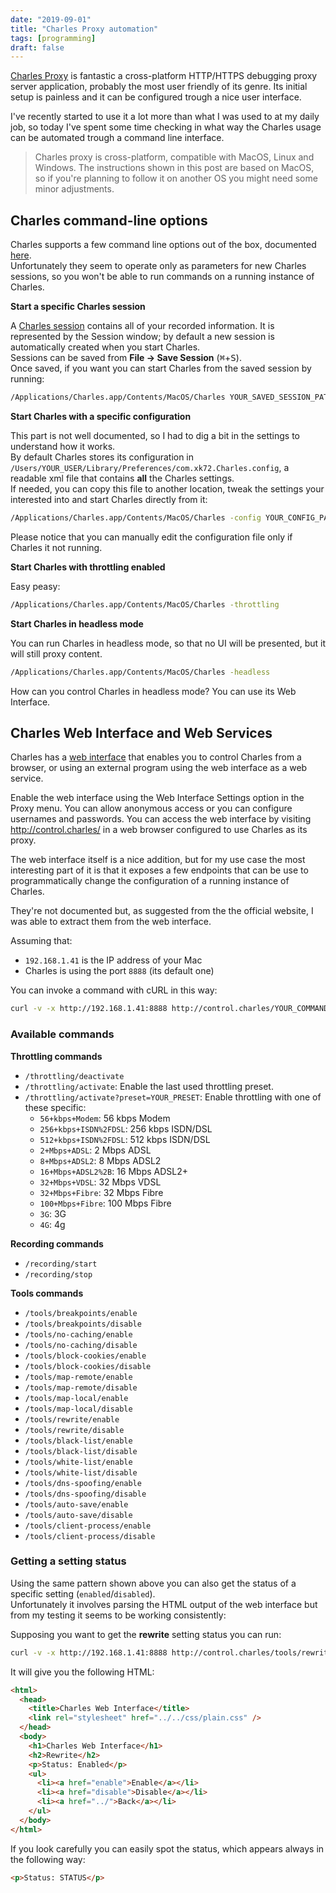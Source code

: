 ```yaml
---
date: "2019-09-01"
title: "Charles Proxy automation"
tags: [programming]
draft: false
---
```


[Charles Proxy](https://www.charlesproxy.com) is fantastic a cross-platform HTTP/HTTPS debugging proxy server application, probably the most user friendly of its genre. Its initial setup is painless and it can be configured trough a nice user interface.

I've recently started to use it a lot more than what I was used to at my daily job, so today I've spent some time checking in what way the Charles usage can be automated trough a command line interface.

> Charles proxy is cross-platform, compatible with MacOS, Linux and Windows. The instructions shown in this post are based on MacOS, so if you're planning to follow it on another OS you might need some minor adjustments.

## Charles command-line options

Charles supports a few command line options out of the box, documented [here](https://www.charlesproxy.com/documentation/using-charles/command-line-options/).  
Unfortunately they seem to operate only as parameters for new Charles sessions, so you won't be able to run commands on a running instance of Charles.

**Start a specific Charles session**

A [Charles session](https://www.charlesproxy.com/documentation/using-charles/sessions/) contains all of your recorded information. It is represented by the Session window; by default a new session is automatically created when you start Charles.  
Sessions can be saved from **File → Save Session** (<kbd>⌘</kbd>+<kbd>S</kbd>).  
Once saved, if you want you can start Charles from the saved session by running:

```bash
/Applications/Charles.app/Contents/MacOS/Charles YOUR_SAVED_SESSION_PATH
```

**Start Charles with a specific configuration**

This part is not well documented, so I had to dig a bit in the settings to understand how it works.  
By default Charles stores its configuration in `/Users/YOUR_USER/Library/Preferences/com.xk72.Charles.config`, a readable xml file that contains **all** the Charles settings.  
If needed, you can copy this file to another location, tweak the settings your interested into and start Charles directly from it:

```bash
/Applications/Charles.app/Contents/MacOS/Charles -config YOUR_CONFIG_PATH
```

Please notice that you can manually edit the configuration file only if Charles it not running.

**Start Charles with throttling enabled**

Easy peasy:

```bash
/Applications/Charles.app/Contents/MacOS/Charles -throttling
```

**Start Charles in headless mode**

You can run Charles in headless mode, so that no UI will be presented, but it will still proxy content.

```bash
/Applications/Charles.app/Contents/MacOS/Charles -headless
```

How can you control Charles in headless mode? You can use its Web Interface.

## Charles Web Interface and Web Services

Charles has a [web interface](https://www.charlesproxy.com/documentation/using-charles/web-interface/) that enables you to control Charles from a browser, or using an external program using the web interface as a web service.

Enable the web interface using the Web Interface Settings option in the Proxy menu. You can allow anonymous access or you can configure usernames and passwords. You can access the web interface by visiting http://control.charles/ in a web browser configured to use Charles as its proxy.

The web interface itself is a nice addition, but for my use case the most interesting part of it is that it exposes a few endpoints that can be use to programmatically change the configuration of a running instance of Charles.

They're not documented but, as suggested from the the official website, I was able to extract them from the web interface.

Assuming that:

- `192.168.1.41` is the IP address of your Mac
- Charles is using the port `8888` (its default one)

You can invoke a command with cURL in this way:

```bash
curl -v -x http://192.168.1.41:8888 http://control.charles/YOUR_COMMAND
```

### Available commands

**Throttling commands**

- `/throttling/deactivate`
- `/throttling/activate`: Enable the last used throttling preset.
- `/throttling/activate?preset=YOUR_PRESET`: Enable throttling with one of these specific:
  - `56+kbps+Modem`: 56 kbps Modem
  - `256+kbps+ISDN%2FDSL`: 256 kbps ISDN/DSL
  - `512+kbps+ISDN%2FDSL`: 512 kbps ISDN/DSL
  - `2+Mbps+ADSL`: 2 Mbps ADSL
  - `8+Mbps+ADSL2`: 8 Mbps ADSL2
  - `16+Mbps+ADSL2%2B`: 16 Mbps ADSL2+
  - `32+Mbps+VDSL`: 32 Mbps VDSL
  - `32+Mbps+Fibre`: 32 Mbps Fibre
  - `100+Mbps+Fibre`: 100 Mbps Fibre
  - `3G`: 3G
  - `4G`: 4g

**Recording commands**

- `/recording/start`
- `/recording/stop`

**Tools commands**

- `/tools/breakpoints/enable`
- `/tools/breakpoints/disable`
- `/tools/no-caching/enable`
- `/tools/no-caching/disable`
- `/tools/block-cookies/enable`
- `/tools/block-cookies/disable`
- `/tools/map-remote/enable`
- `/tools/map-remote/disable`
- `/tools/map-local/enable`
- `/tools/map-local/disable`
- `/tools/rewrite/enable`
- `/tools/rewrite/disable`
- `/tools/black-list/enable`
- `/tools/black-list/disable`
- `/tools/white-list/enable`
- `/tools/white-list/disable`
- `/tools/dns-spoofing/enable`
- `/tools/dns-spoofing/disable`
- `/tools/auto-save/enable`
- `/tools/auto-save/disable`
- `/tools/client-process/enable`
- `/tools/client-process/disable`

### Getting a setting status

Using the same pattern shown above you can also get the status of a specific setting (`enabled`/`disabled`).  
Unfortunately it involves parsing the HTML output of the web interface but from my testing it seems to be working consistently:

Supposing you want to get the **rewrite** setting status you can run:

```bash
curl -v -x http://192.168.1.41:8888 http://control.charles/tools/rewrite/
```

It will give you the following HTML:

```html
<html>
  <head>
    <title>Charles Web Interface</title>
    <link rel="stylesheet" href="../../css/plain.css" />
  </head>
  <body>
    <h1>Charles Web Interface</h1>
    <h2>Rewrite</h2>
    <p>Status: Enabled</p>
    <ul>
      <li><a href="enable">Enable</a></li>
      <li><a href="disable">Disable</a></li>
      <li><a href="../">Back</a></li>
    </ul>
  </body>
</html>
```

If you look carefully you can easily spot the status, which appears always in the following way:

```html
<p>Status: STATUS</p>
```
